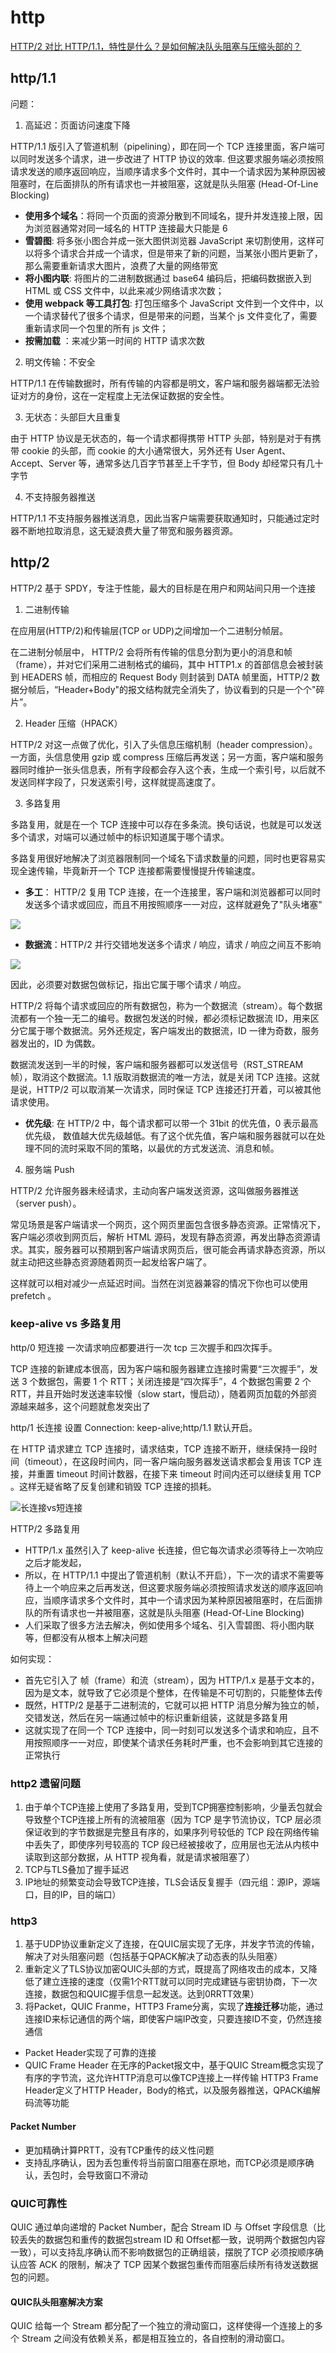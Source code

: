 # http

[HTTP/2 对比 HTTP/1.1，特性是什么？是如何解决队头阻塞与压缩头部的？](https://github.com/Advanced-Frontend/Daily-Interview-Question/issues/490)

## http/1.1

问题：

1. 高延迟：页面访问速度下降

HTTP/1.1 版引入了管道机制（pipelining），即在同一个 TCP 连接里面，客户端可以同时发送多个请求，进一步改进了 HTTP 协议的效率.
但这要求服务端必须按照请求发送的顺序返回响应，当顺序请求多个文件时，其中一个请求因为某种原因被阻塞时，在后面排队的所有请求也一并被阻塞，这就是队头阻塞 (Head-Of-Line Blocking)

- **使用多个域名**：将同一个页面的资源分散到不同域名，提升并发连接上限，因为浏览器通常对同一域名的 HTTP 连接最大只能是 6
- **雪碧图**: 将多张小图合并成一张大图供浏览器 JavaScript 来切割使用，这样可以将多个请求合并成一个请求，但是带来了新的问题，当某张小图片更新了，那么需要重新请求大图片，浪费了大量的网络带宽
- **将小图内联**: 将图片的二进制数据通过 base64 编码后，把编码数据嵌入到 HTML 或 CSS 文件中，以此来减少网络请求次数；
- **使用 webpack 等工具打包**: 打包压缩多个 JavaScript 文件到一个文件中，以一个请求替代了很多个请求，但是带来的问题，当某个 js 文件变化了，需要重新请求同一个包里的所有 js 文件；
- **按需加载** ：来减少第一时间的 HTTP 请求次数

2. 明文传输：不安全

HTTP/1.1 在传输数据时，所有传输的内容都是明文，客户端和服务器端都无法验证对方的身份，这在一定程度上无法保证数据的安全性。

3. 无状态：头部巨大且重复

由于 HTTP 协议是无状态的，每一个请求都得携带 HTTP 头部，特别是对于有携带 cookie 的头部，而 cookie 的大小通常很大，另外还有 User Agent、Accept、Server 等，通常多达几百字节甚至上千字节，但 Body 却经常只有几十字节

4. 不支持服务器推送

HTTP/1.1 不支持服务器推送消息，因此当客户端需要获取通知时，只能通过定时器不断地拉取消息，这无疑浪费大量了带宽和服务器资源。

## http/2

HTTP/2 基于 SPDY，专注于性能，最大的目标是在用户和网站间只用一个连接

1. 二进制传输

在应用层(HTTP/2)和传输层(TCP or UDP)之间增加一个二进制分帧层。

在二进制分帧层中， HTTP/2 会将所有传输的信息分割为更小的消息和帧（frame），并对它们采用二进制格式的编码，其中 HTTP1.x 的首部信息会被封装到 HEADERS 帧，而相应的 Request Body 则封装到 DATA 帧里面，HTTP/2 数据分帧后，“Header+Body"的报文结构就完全消失了，协议看到的只是一个个"碎片”。

2. Header 压缩（HPACK）

HTTP/2 对这一点做了优化，引入了头信息压缩机制（header compression）。一方面，头信息使用 gzip 或 compress 压缩后再发送；另一方面，客户端和服务器同时维护一张头信息表，所有字段都会存入这个表，生成一个索引号，以后就不发送同样字段了，只发送索引号，这样就提高速度了。

3. 多路复用

多路复用，就是在一个 TCP 连接中可以存在多条流。换句话说，也就是可以发送多个请求，对端可以通过帧中的标识知道属于哪个请求。

多路复用很好地解决了浏览器限制同一个域名下请求数量的问题，同时也更容易实现全速传输，毕竟新开一个 TCP 连接都需要慢慢提升传输速度。

- **多工**： HTTP/2 复用 TCP 连接，在一个连接里，客户端和浏览器都可以同时发送多个请求或回应，而且不用按照顺序一一对应，这样就避免了"队头堵塞"

![](./assets/http1.png)

- **数据流**：HTTP/2 并行交错地发送多个请求 / 响应，请求 / 响应之间互不影响

![](./assets/http2.png)

因此，必须要对数据包做标记，指出它属于哪个请求 / 响应。

HTTP/2 将每个请求或回应的所有数据包，称为一个数据流（stream）。每个数据流都有一个独一无二的编号。数据包发送的时候，都必须标记数据流 ID，用来区分它属于哪个数据流。另外还规定，客户端发出的数据流，ID 一律为奇数，服务器发出的，ID 为偶数。

数据流发送到一半的时候，客户端和服务器都可以发送信号（RST_STREAM 帧），取消这个数据流。1.1 版取消数据流的唯一方法，就是关闭 TCP 连接。这就是说，HTTP/2 可以取消某一次请求，同时保证 TCP 连接还打开着，可以被其他请求使用。

- **优先级**: 在 HTTP/2 中，每个请求都可以带一个 31bit 的优先值，0 表示最高优先级， 数值越大优先级越低。有了这个优先值，客户端和服务器就可以在处理不同的流时采取不同的策略，以最优的方式发送流、消息和帧。

4. 服务端 Push

HTTP/2 允许服务器未经请求，主动向客户端发送资源，这叫做服务器推送（server push）。

常见场景是客户端请求一个网页，这个网页里面包含很多静态资源。正常情况下，客户端必须收到网页后，解析 HTML 源码，发现有静态资源，再发出静态资源请求。其实，服务器可以预期到客户端请求网页后，很可能会再请求静态资源，所以就主动把这些静态资源随着网页一起发给客户端了。

这样就可以相对减少一点延迟时间。当然在浏览器兼容的情况下你也可以使用 prefetch 。

### keep-alive vs 多路复用

http/0 短连接 一次请求响应都要进行一次 tcp 三次握手和四次挥手。

TCP 连接的新建成本很高，因为客户端和服务器建立连接时需要“三次握手”，发送 3 个数据包，需要 1 个 RTT；关闭连接是“四次挥手”，4 个数据包需要 2 个 RTT，并且开始时发送速率较慢（slow start，慢启动），随着网页加载的外部资源越来越多，这个问题就愈发突出了

http/1 长连接 设置 Connection: keep-alive;http/1.1 默认开启。

在 HTTP 请求建立 TCP 连接时，请求结束，TCP 连接不断开，继续保持一段时间（timeout），在这段时间内，同一客户端向服务器发送请求都会复用该 TCP 连接，并重置 timeout 时间计数器，在接下来 timeout 时间内还可以继续复用 TCP 。这样无疑省略了反复创建和销毁 TCP 连接的损耗。

![长连接vs短连接](./assets/keep-alive.png)

HTTP/2 多路复用

- HTTP/1.x 虽然引入了 keep-alive 长连接，但它每次请求必须等待上一次响应之后才能发起，
- 所以，在 HTTP/1.1 中提出了管道机制（默认不开启），下一次的请求不需要等待上一个响应来之后再发送，但这要求服务端必须按照请求发送的顺序返回响应，当顺序请求多个文件时，其中一个请求因为某种原因被阻塞时，在后面排队的所有请求也一并被阻塞，这就是队头阻塞 (Head-Of-Line Blocking)
- 人们采取了很多方法去解决，例如使用多个域名、引入雪碧图、将小图内联等，但都没有从根本上解决问题

如何实现：

- 首先它引入了 帧（frame）和流（stream），因为 HTTP/1.x 是基于文本的，因为是文本，就导致了它必须是个整体，在传输是不可切割的，只能整体去传
- 既然，HTTP/2 是基于二进制流的，它就可以把 HTTP 消息分解为独立的帧，交错发送，然后在另一端通过帧中的标识重新组装，这就是多路复用
- 这就实现了在同一个 TCP 连接中，同一时刻可以发送多个请求和响应，且不用按照顺序一一对应，即使某个请求任务耗时严重，也不会影响到其它连接的正常执行

### http2 遗留问题
1. 由于单个TCP连接上使用了多路复用，受到TCP拥塞控制影响，少量丢包就会导致整个TCP连接上所有的流被阻塞（因为 TCP 是字节流协议，TCP 层必须保证收到的字节数据是完整且有序的，如果序列号较低的 TCP 段在网络传输中丢失了，即使序列号较高的 TCP 段已经被接收了，应用层也无法从内核中读取到这部分数据，从 HTTP 视角看，就是请求被阻塞了）
2. TCP与TLS叠加了握手延迟
3. IP地址的频繁变动会导致TCP连接，TLS会话反复握手（四元组：源IP，源端口，目的IP，目的端口）

###  http3
1. 基于UDP协议重新定义了连接，在QUIC层实现了无序，并发字节流的传输，解决了对头阻塞问题（包括基于QPACK解决了动态表的队头阻塞）
2. 重新定义了TLS协议加密QUIC头部的方式，既提高了网络攻击的成本，又降低了建立连接的速度（仅需1个RTT就可以同时完成建链与密钥协商，下一次连接，数据包和QUIC握手信息一起发送。达到0RRTT效果）
3. 将Packet，QUIC Franme，HTTP3 Frame分离，实现了**连接迁移**功能，通过连接ID来标记通信的两个端，即使客户端IP改变，只要连接ID不变，仍然连接通信
- Packet Header实现了可靠的连接
- QUIC Frame Header 在无序的Packet报文中，基于QUIC Stream概念实现了有序的字节流，这允许HTTP消息可以像TCP连接上一样传输
HTTP3 Frame Header定义了HTTP Header，Body的格式，以及服务器推送，QPACK编解码流等功能

#### Packet Number
- 更加精确计算PRTT，没有TCP重传的歧义性问题
- 支持乱序确认，因为丢包重传将当前窗口阻塞在原地，而TCP必须是顺序确认，丢包时，会导致窗口不滑动
### QUIC可靠性
QUIC 通过单向递增的 Packet Number，配合 Stream ID 与 Offset 字段信息（比较丢失的数据包和重传的数据包stream ID 和 Offset都一致，说明两个数据包内容一致），可以支持乱序确认而不影响数据包的正确组装，摆脱了TCP 必须按顺序确认应答 ACK 的限制，解决了 TCP 因某个数据包重传而阻塞后续所有待发送数据包的问题。
#### QUIC队头阻塞解决方案
QUIC 给每一个 Stream 都分配了一个独立的滑动窗口，这样使得一个连接上的多个 Stream 之间没有依赖关系，都是相互独立的，各自控制的滑动窗口。